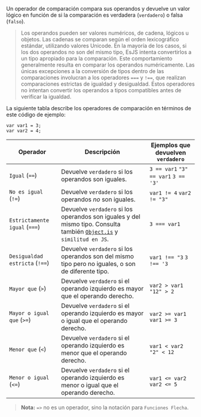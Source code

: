 Un operador de comparación compara sus operandos y devuelve un valor lógico en función de si la comparación es verdadera (`verdadero`) o falsa (`falso`). 

> Los operandos pueden ser valores numéricos, de cadena, lógicos u objetos. Las cadenas se comparan según el orden lexicográfico estándar, utilizando valores Unicode. En la mayoría de los casos, si los dos operandos no son del mismo tipo, EsJS intenta convertirlos a un tipo apropiado para la comparación. Este comportamiento generalmente resulta en comparar los operandos numéricamente. Las únicas excepciones a la conversión de tipos dentro de las comparaciones involucran a los operadores `===` y `!==`, que realizan comparaciones estrictas de igualdad y desigualdad. Estos operadores no intentan convertir los operandos a tipos compatibles antes de verificar la igualdad. 

La siguiente tabla describe los operadores de comparación en términos de este código de ejemplo:

```esjs
var var1 = 3;
var var2 = 4;
```

| Operador                       | Descripción                                                                                                                                                                                                      | Ejemplos que devuelven `verdadero`     |
|--------------------------------|------------------------------------------------------------------------------------------------------------------------------------------------------------------------------------------------------------------|----------------------------------------|
| `Igual` (`==`)                 | Devuelve `verdadero` si los operandos son iguales.                                                                                                                                                               | `3 == var1`  `"3" == var1`  `3 == '3'` |
| `No es igual` (`!=`)           | Devuelve `verdadero` si los operandos _no_ son iguales.                                                                                                                                                          | `var1 != 4` `var2 != "3"`              |
| `Estrictamente igual` (`===`)  | Devuelve `verdadero` si los operandos son iguales y del mismo tipo. Consulta también [`Object.is`](https://developer.mozilla.org/es/docs/Web/JavaScript/Reference/Global_Objects/Object/is) y `similitud en JS`. | `3 === var1`                           |
| `Desigualdad estricta` (`!==`) | Devuelve `verdadero` si los operandos son del mismo tipo pero no iguales, o son de diferente tipo.                                                                                                               | `var1 !== "3` `3 !== '3`               |
| `Mayor que` (`>`)              | Devuelve `verdadero` si el operando izquierdo es mayor que el operando derecho.                                                                                                                                  | `var2 > var1 "12" > 2`                 |
| `Mayor o igual que` (`>=`)     | Devuelve `verdadero` si el operando izquierdo es mayor o igual que el operando derecho.                                                                                                                          | `var2 >= var1 var1 >= 3`               |
| `Menor que` (`<`)              | Devuelve `verdadero` si el operando izquierdo es menor que el operando derecho.                                                                                                                                  | `var1 < var2` `"2" < 12`               |
| `Menor o igual` (`<=`)         | Devuelve `verdadero` si el operando izquierdo es menor o igual que el operando derecho.                                                                                                                          | `var1 <= var2 var2 <= 5`               |

> **Nota:** `=>` no es un operador, sino la notación para `Funciones Flecha`.
